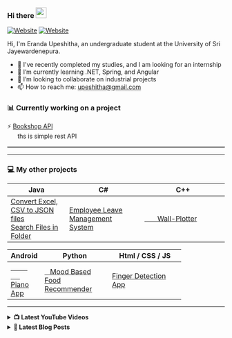 ### Hi there <a href="https://www.gautamkrishnar.com/"><img src="https://media.giphy.com/media/hvRJCLFzcasrR4ia7z/giphy.gif" width="25px"></a>

[![Website](https://img.shields.io/website?label=upeshitha.com&style=for-the-badge&url=https%3A%2F%2Fupeshitha.com)](https://upeshitha.com/)
[![Website](https://img.shields.io/website?label=ltcoders.com&style=for-the-badge&url=https%3A%2F%2Fltcoders.com)](https://ltcoders.com/)

Hi, I'm Eranda Upeshitha, an undergraduate student at the University of Sri Jayewardenepura.

- 🔭 I've recently completed my studies, and I am looking for an internship
- 🌱 I’m currently learning .NET, Spring, and Angular
- 💞️ I’m looking to collaborate on industrial projects
- 📫 How to reach me: upeshitha@gmail.com

### 📊 Currently working on a project 
<table border=1>
  <tr>
  ⚡ <a href="WWW.Udemy">Bookshop API</a>
  <br />
   &nbsp;&nbsp;&nbsp;&nbsp;&nbsp; ths is simple rest API
  </tr>
</table>

---

### 💻 My other projects

<table border="0" >
  <thead>
    <tr>
      <th>Java</th>
      <th>C#</th>
      <th>C++</th>
    </tr>
  </thead>
  <tbody>
    <tr>
      <td>
        <a href="https://github.com/Upeshitha/Convert-Excel-CSV-to-JSON-files">Convert Excel, CSV to JSON files</a><br />
        <a href="https://github.com/Upeshitha/Search-Files-in-Folder">Search Files in Folder</a>
      </td>
      <td>
        <a href="https://github.com/Upeshitha/Employee-Leave-Management-System">Employee Leave Management System</a>
      </td>
      <td width="178">
        <a href="https://github.com/Upeshitha/Wall-Plotter">&nbsp;&nbsp;&nbsp;&nbsp;&nbsp;&nbsp; Wall-Plotter</a>
      </td>
    </tr>   
  </tbody>
</table>

<table style="width: 80%;" >
  <colgroup>
       <col span="1" style="width: 15%;">
       <col span="1" style="width: 40%;">
       <col span="1" style="width: 45%;">
   </colgroup>
  <thead>
    <tr>
      <th>Android</th>
      <th>Python</th>
      <th>Html / CSS / JS</th>
    </tr>
  </thead>
  <tbody>
    <tr>
      <td width="250">
        <a href="https://github.com/Upeshitha/Android-Piano"> &nbsp; &nbsp; &nbsp; &nbsp; &nbsp; &nbsp;&nbsp;&nbsp;&nbsp;&nbsp; Piano App </a>
      </td>
      <td width="293">
        <a href="https://github.com/Upeshitha/Mood-Based-Food-Recommender">&nbsp;&nbsp; Mood Based Food Recommender</a>
      </td>
      <td>
        <a href="https://github.com/Upeshitha/Finger-Detection-App">Finger Detection App</a>
      </td>
    </tr>   
  </tbody>
</table>

---

<details>
  <summary><b>📺 Latest YouTube Videos </b></summary>

- [AI Copilots, Dinosaurs, and AWS 🤯 // STACKr News Weekly - Issue 1](https://www.youtube.com/-)
  
</details>

<details>
  <summary><b>📕 Latest Blog Posts </b></summary>
  
- [Image Compression](https://ltcoders.com/image-compression/)
- [Multimedia Indexing and Retrieving](https://ltcoders.com/multimedia-indexing-and-retrieving/)
- [What Multimedia Means](https://ltcoders.com/what-multimedia-means/)
  
</details>

<!---
Upeshitha/Upeshitha is a ✨ special ✨ repository because its `README.md` (this file) appears on your GitHub profile.
You can click the Preview link to take a look at your changes.
--->

